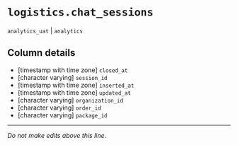 # `logistics.chat_sessions`
`analytics_uat` | `analytics`

## Column details
* [timestamp with time zone] `closed_at`
* [character varying] `session_id`
* [timestamp with time zone] `inserted_at`
* [timestamp with time zone] `updated_at`
* [character varying] `organization_id`
* [character varying] `order_id`
* [character varying] `package_id`

-------------------------------------------------------------------------------
*Do not make edits above this line.*
